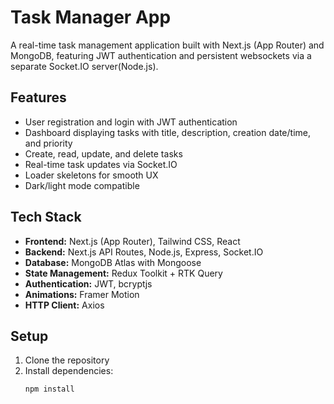 # Task Manager App

A real-time task management application built with Next.js (App Router) and MongoDB, featuring JWT authentication and persistent websockets via a separate Socket.IO server(Node.js).

## Features

- User registration and login with JWT authentication
- Dashboard displaying tasks with title, description, creation date/time, and priority
- Create, read, update, and delete tasks
- Real-time task updates via Socket.IO
- Loader skeletons for smooth UX
- Dark/light mode compatible

## Tech Stack

- **Frontend:** Next.js (App Router), Tailwind CSS, React
- **Backend:** Next.js API Routes, Node.js, Express, Socket.IO
- **Database:** MongoDB Atlas with Mongoose
- **State Management:** Redux Toolkit + RTK Query
- **Authentication:** JWT, bcryptjs
- **Animations:** Framer Motion
- **HTTP Client:** Axios

## Setup

1. Clone the repository
2. Install dependencies:
   ```bash
   npm install
